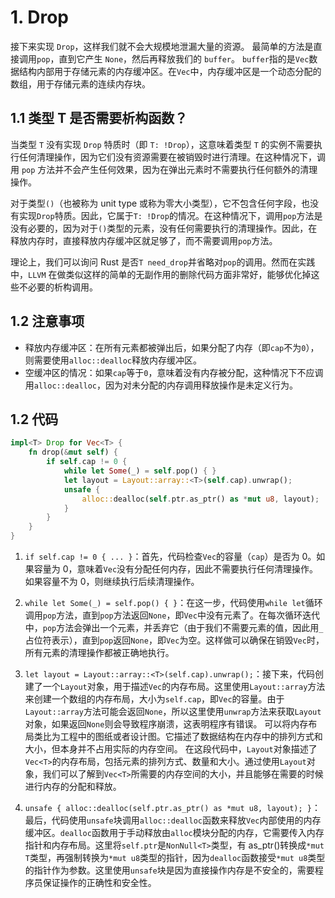# 1. Drop

接下来实现 `Drop`，这样我们就不会大规模地泄漏大量的资源。
最简单的方法是直接调用`pop`，直到它产生 `None`，然后再释放我们的 `buffer`。
`buffer`指的是`Vec`数据结构内部用于存储元素的内存缓冲区。在`Vec`中，内存缓冲区是一个动态分配的数组，用于存储元素的连续内存块。

## 1.1 类型 T 是否需要析构函数？

当类型 `T` 没有实现 `Drop` 特质时（即 `T: !Drop`），这意味着类型 `T` 的实例不需要执行任何清理操作，因为它们没有资源需要在被销毁时进行清理。在这种情况下，调用 `pop` 方法并不会产生任何效果，因为在弹出元素时不需要执行任何额外的清理操作。

对于类型`()`（也被称为 unit type 或称为零大小类型），它不包含任何字段，也没有实现`Drop`特质。因此，它属于`T: !Drop`的情况。在这种情况下，调用`pop`方法是没有必要的，因为对于`()`类型的元素，没有任何需要执行的清理操作。因此，在释放内存时，直接释放内存缓冲区就足够了，而不需要调用`pop`方法。

理论上，我们可以询问 Rust 是否`T need_drop`并省略对`pop`的调用。然而在实践中，`LLVM` 在做类似这样的简单的无副作用的删除代码方面非常好，能够优化掉这些不必要的析构调用。

## 1.2 注意事项

- 释放内存缓冲区：在所有元素都被弹出后，如果分配了内存（即`cap`不为`0`），则需要使用`alloc::dealloc`释放内存缓冲区。
- 空缓冲区的情况：如果`cap`等于`0`，意味着没有内存被分配，这种情况下不应调用`alloc::dealloc`，因为对未分配的内存调用释放操作是未定义行为。

## 1.2 代码

```rust
impl<T> Drop for Vec<T> {
    fn drop(&mut self) {
        if self.cap != 0 {
            while let Some(_) = self.pop() { }
            let layout = Layout::array::<T>(self.cap).unwrap();
            unsafe {
                alloc::dealloc(self.ptr.as_ptr() as *mut u8, layout);
            }
        }
    }
}
```

1. `if self.cap != 0 { ... }`：首先，代码检查`Vec`的容量（`cap`）是否为 0。如果容量为 0，意味着`Vec`没有分配任何内存，因此不需要执行任何清理操作。如果容量不为 0，则继续执行后续清理操作。

2. `while let Some(_) = self.pop() { }`：在这一步，代码使用`while let`循环调用`pop`方法，直到`pop`方法返回`None`，即`Vec`中没有元素了。在每次循环迭代中，`pop`方法会弹出一个元素，并丢弃它（由于我们不需要元素的值，因此用`_`占位符表示），直到`pop`返回`None`，即`Vec`为空。这样做可以确保在销毁`Vec`时，所有元素的清理操作都被正确地执行。

3. `let layout = Layout::array::<T>(self.cap).unwrap();`：接下来，代码创建了一个`Layout`对象，用于描述`Vec`的内存布局。这里使用`Layout::array`方法来创建一个数组的内存布局，大小为`self.cap`，即`Vec`的容量。由于`Layout::array`方法可能会返回`None`，所以这里使用`unwrap`方法来获取`Layout`对象，如果返回`None`则会导致程序崩溃，这表明程序有错误。
   可以将内存布局类比为工程中的图纸或者设计图。它描述了数据结构在内存中的排列方式和大小，但本身并不占用实际的内存空间。
   在这段代码中，`Layout`对象描述了`Vec<T>`的内存布局，包括元素的排列方式、数量和大小。通过使用`Layout`对象，我们可以了解到`Vec<T>`所需要的内存空间的大小，并且能够在需要的时候进行内存的分配和释放。

4. `unsafe { alloc::dealloc(self.ptr.as_ptr() as *mut u8, layout); }`：最后，代码使用`unsafe`块调用`alloc::dealloc`函数来释放`Vec`内部使用的内存缓冲区。`dealloc`函数用于手动释放由`alloc`模块分配的内存，它需要传入内存指针和内存布局。这里将`self.ptr`是`NonNull<T>`类型，有 as_ptr()转换成`*mut T`类型，再强制转换为`*mut u8`类型的指针，因为`dealloc`函数接受`*mut u8`类型的指针作为参数。这里使用`unsafe`块是因为直接操作内存是不安全的，需要程序员保证操作的正确性和安全性。
